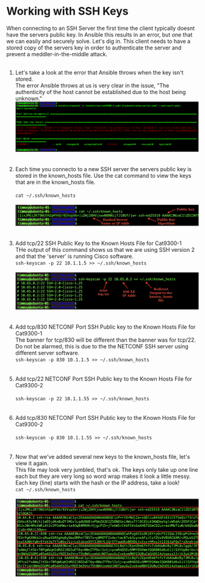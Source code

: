 # Working with SSH Keys

When connecting to an SSH Server the first time the client typically doesnt have the servers public key. In Ansible this results in an error, but one that we can easily and securely solve. Let's dig in.  This client needs to have a stored copy of the servers key in order to authenticate the server and prevent a meddler-in-the-middle attack. 

<ol>

<br>
<li>Let's take a look at the error that Ansible throws when the key isn't stored.</li>
The error Ansible throws at us is very clear in the issue, "The authenticity of the host cannot be established due to the host being unknown." 
<br>
<img src="/images/02-01-ssh-key-error-web.png" alt="SSH Key Unknown Error" width=600>
<br><br><br>

<li>Each time you connecto to a new SSH server the servers public key is stored in the known_hosts file. Use the cat command to view the keys that are in the known_hosts file.</li>
<br>
<code>cat ~/.ssh/known_hosts</code>
<br><br>
<img src="/images/02-02-cat-ssh-known-hosts-web.png" alt="Contents of SSH Known Hosts File" width=600>
<br><br><br>

<li>Add tcp/22 SSH Public Key to the Known Hosts File for Cat9300-1</li>
THe output of this command shows us that we are using SSH version 2 and that the 'server' is running Cisco software. 
<br>
<code>ssh-keyscan -p 22 10.1.1.5 >> ~/.ssh/known_hosts </code>
<br><br>
<img src="/images/02-03-ssh-keyscan-web.png" alt="" width=600>
<br><br><br>


<li>Add tcp/830 NETCONF Port SSH Public key to the Known Hosts File for Cat9300-1</li>
The banner for tcp/830 will be different than the banner was for tcp/22. Do not be alarmed, this is due to the the NETCONF SSH server using different server software. 
<br>
<code>ssh-keyscan -p 830 10.1.1.5 >> ~/.ssh/known_hosts</code>
<br><br><br>

<li>Add tcp/22 NETCONF Port SSH Public key to the Known Hosts File for Cat9300-2</li>
<br>
<code>ssh-keyscan -p 22 10.1.1.55 >> ~/.ssh/known_hosts</code>
<br><br><br>

<li>Add tcp/830 NETCONF Port SSH Public key to the Known Hosts File for Cat9300-2</li>
<br>
<code>ssh-keyscan -p 830 10.1.1.55 >> ~/.ssh/known_hosts</code>
<br><br><br>

<li>Now that we've added several new keys to the known_hosts file, let's view it again.  </li>
This file may look very jumbled, that's ok.  The keys only take up one line each but they are very long so word wrap makes it look a little messy. Each key (line) starts with the hash or the IP address, take a look!
<br>
<code>cat ~/.ssh/known_hosts</code>
<br><br>
<img src="/images/02-04-cat-ssh-known-hosts-web.png" alt="New Contents of SSH Known Hosts File" width=600>
<br><br><br>


</ol>
